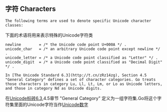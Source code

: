 ## 字符 Characters

```The following terms are used to denote specific Unicode character classes:```

下面的术语将用来表示特殊的Unicode字符类

```
newline        = /* the Unicode code point U+000A */ .
unicode_char   = /* an arbitrary Unicode code point except newline */ .
unicode_letter = /* a Unicode code point classified as "Letter" */ .
unicode_digit  = /* a Unicode code point classified as "Decimal Digit" */ .
```

```In [The Unicode Standard 6.3](http://t.cn/zRz14zg), Section 4.5 "General Category" defines a set of character categories. Go treats those characters in category Lu, Ll, Lt, Lm, or Lo as Unicode letters, and those in category Nd as Unicode digits.```

在[Unicode标砖6.3](http://t.cn/zRz14zg),4.5章节 "General Category" 定义为一组字符集.Go将这个字符集里面的Unicode字符当作[Unicode数字](http://t.cn/R42nkpN)
